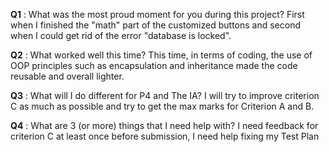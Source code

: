 **Q1** : What was the most proud moment for you during this project?
First when I finished the "math" part of the customized buttons and second when I could get rid of the error "database is locked". 
 
**Q2** : What worked well this time?
This time, in terms of coding, the use of OOP principles such as encapsulation and inheritance made the code reusable and overall lighter.

**Q3** : What will I do different for P4 and The IA?
I will try to improve criterion C as much as possible and try to get the max marks for Criterion A and B.

**Q4** : What are 3 (or more) things that I need help with?
I need feedback for criterion C at least once before submission,
I need help fixing my Test Plan











